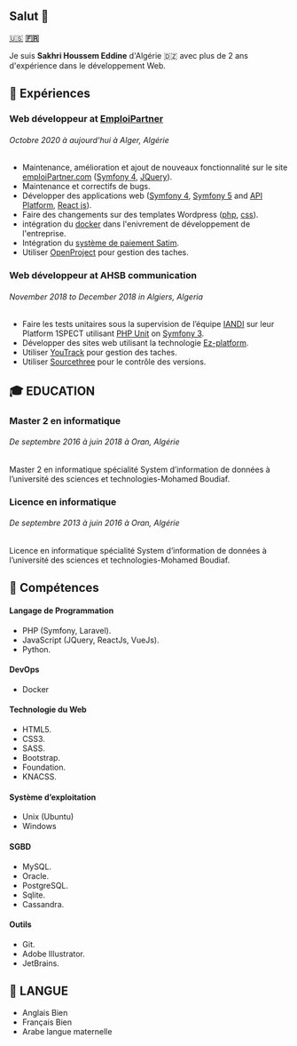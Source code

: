 ## Salut 👋

[🇺🇸](https://sakhrihoussem.github.io/SakhriHoussem)
**[🇫🇷](https://sakhrihoussem.github.io/SakhriHoussem/fr)**

Je suis **Sakhri Houssem Eddine** d'Algérie 🇩🇿 avec plus de 2 ans d'expérience dans le développement Web.

## 💼 Expériences

### **Web développeur** at [EmploiPartner](https://www.emploiPartner.com)
###### _Octobre 2020 à aujourd'hui à Alger, Algérie_


- Maintenance, amélioration et ajout de nouveaux fonctionnalité sur le site [emploiPartner.com](https://www.emploiPartner.com) ([Symfony 4](https://symfony.com), [JQuery](https://jquery.com)).
- Maintenance et correctifs de bugs.
- Développer des applications web ([Symfony 4](https://symfony.com), [Symfony 5](https://symfony.com) and [API Platform](https://api-platform.com), [React js](https://reactjs.org)).
- Faire des changements sur des templates Wordpress ([php](https://www.php.net), [css](https://www.w3.org/Style/CSS/Overview.en.html)).
- intégration du [docker](https://www.docker.com) dans l'enivrement de développement de l'entreprise.
- Intégration du [système de paiement Satim](https://www.satim.dz).
- Utiliser [OpenProject](https://www.openproject.org/) pour gestion des taches.

### **Web développeur** at AHSB communication
###### _November 2018 to December 2018 in Algiers, Algeria_ 

- Faire les tests unitaires sous la supervision de l’équipe  [IANDI](http://iandi.fr/) sur leur Platform 1SPECT utilisant [PHP Unit](https://phpunit.de) on [Symfony 3](https://symfony.com/doc/3.0/page_creation.html).
- Développer des sites web utilisant la technologie [Ez-platform](https://www.ezplatform.com).
- Utiliser [YouTrack](https://www.jetbrains.com/youtrack) pour gestion des taches.
- Utiliser [Sourcethree](https://www.ezplatform.com) pour le contrôle des versions.

## 🎓 EDUCATION

### Master 2 en informatique
###### _De septembre 2016 à juin 2018 à Oran, Algérie_

Master 2 en informatique spécialité System d’information de données à l’université des sciences et technologies-Mohamed Boudiaf.

### Licence en informatique
###### _De septembre 2013 à juin 2016 à Oran, Algérie_

Licence en informatique spécialité System d’information de données à l’université des sciences et technologies-Mohamed Boudiaf.

## 🔧 Compétences

#### Langage de Programmation
- PHP (Symfony, Laravel).
- JavaScript (JQuery, ReactJs, VueJs).
- Python.
#### DevOps
- Docker
#### Technologie du Web
- HTML5.
- CSS3.
- SASS.
- Bootstrap.
- Foundation.
- KNACSS.
#### Système d’exploitation
- Unix (Ubuntu)
- Windows
#### SGBD
- MySQL.
- Oracle.
- PostgreSQL.
- Sqlite.
- Cassandra.
#### Outils
- Git.
- Adobe Illustrator.
- JetBrains.

## 🎤 LANGUE

- Anglais	Bien
- Français	Bien
- Arabe	    langue maternelle
